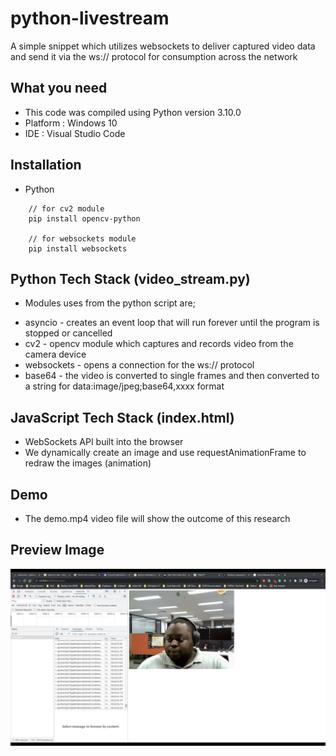 # python-livestream

A simple snippet which utilizes websockets to deliver captured video data and send it via the ws:// protocol for consumption across the network

## What you need

- This code was compiled using Python version 3.10.0
- Platform : Windows 10
- IDE : Visual Studio Code

## Installation

- Python

```
    // for cv2 module
    pip install opencv-python

    // for websockets module
    pip install websockets
```

## Python Tech Stack (video_stream.py)

- Modules uses from the python script are;

* asyncio - creates an event loop that will run forever until the program is stopped or cancelled
* cv2 - opencv module which captures and records video from the camera device
* websockets - opens a connection for the ws:// protocol
* base64 - the video is converted to single frames and then converted to a string for data:image/jpeg;base64,xxxx format

## JavaScript Tech Stack (index.html)

- WebSockets API built into the browser
- We dynamically create an image and use requestAnimationFrame to redraw the images (animation)

## Demo

- The demo.mp4 video file will show the outcome of this research

## Preview Image

<img src="demo.png">
